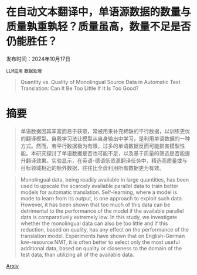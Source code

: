 # 在自动文本翻译中，单语源数据的数量与质量孰重孰轻？质量虽高，数量不足是否仍能胜任？

发布时间：2024年10月17日

`LLM应用` `数据处理`

> Quantity vs. Quality of Monolingual Source Data in Automatic Text Translation: Can It Be Too Little If It Is Too Good?

# 摘要

> 单语数据因其丰富而易于获取，常被用来补充稀缺的平行数据，以训练更优的翻译模型。自我学习法让模型从自身输出中学习，是利用单语数据的一种方式。然而，若平行数据极为有限，过多的单语数据反而可能损害模型性能。本研究探讨了单语数据是否也可能不足，以及基于质量的筛选是否能提升翻译效果。实验显示，在英语-德语低资源翻译任务中，精选高质量或与目标领域相近的额外数据，往往比全盘利用所有数据更为有效。

> Monolingual data, being readily available in large quantities, has been used to upscale the scarcely available parallel data to train better models for automatic translation. Self-learning, where a model is made to learn from its output, is one approach to exploit such data. However, it has been shown that too much of this data can be detrimental to the performance of the model if the available parallel data is comparatively extremely low. In this study, we investigate whether the monolingual data can also be too little and if this reduction, based on quality, has any effect on the performance of the translation model. Experiments have shown that on English-German low-resource NMT, it is often better to select only the most useful additional data, based on quality or closeness to the domain of the test data, than utilizing all of the available data.

[Arxiv](https://arxiv.org/abs/2410.13783)